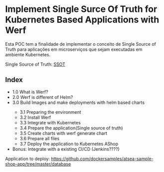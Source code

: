 # Implement Single Surce Of Truth for Kubernetes Based Applications with Werf

Esta POC tem a finalidade de implementar o conceito de Single Source of Truth para aplicações em microserviços que sejam executadas em ambiente Kubernetes.

Single Source of Truth: [SSOT](www.google.com)

## Index

<ul>
  <li>1.0 What is Werf?</li>
  <li>2.0 Werf is different of Helm?</li>
  <li>3.0 Build Images and make deployments with helm based charts</li>
    <ul>
        <li>3.1 Preparing the environment</li>
        <li>3.2 Install Werf</li>
        <li>3.3 Integrate with Kubernetes</li>
        <li>3.4 Prepare the application(Single source of truth)</li>
        <li>3.5 Create charts with werf generate chart</li>
        <li>3.6 Prepare all files</li>
        <li>3.7 Deploy the application to Kubernetes AShop</li>
    </ul>
  <li> Bonus: Integrate with a existing CI/CD (Jenkins????)
</ul>

Application to deploy:
https://github.com/dockersamples/atsea-sample-shop-app/tree/master/database

